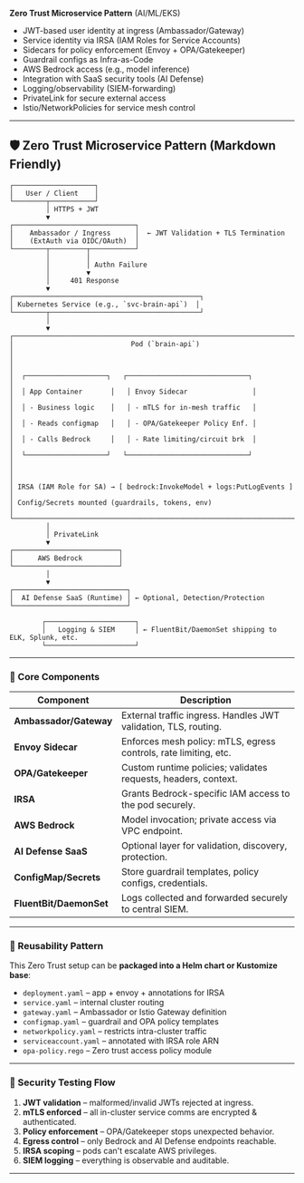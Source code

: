 
 **Zero Trust Microservice Pattern**  (AI/ML/EKS)

- JWT-based user identity at ingress (Ambassador/Gateway)
- Service identity via IRSA (IAM Roles for Service Accounts)
- Sidecars for policy enforcement (Envoy + OPA/Gatekeeper)
- Guardrail configs as Infra-as-Code
- AWS Bedrock access (e.g., model inference)
- Integration with SaaS security tools (AI Defense)
- Logging/observability (SIEM-forwarding)
- PrivateLink for secure external access
- Istio/NetworkPolicies for service mesh control

---

## 🛡️ Zero Trust Microservice Pattern (Markdown Friendly)

```plaintext
┌────────────────────┐
│   User / Client    │
└────────┬───────────┘
         │ HTTPS + JWT
         ▼
┌──────────────────────────────┐
│    Ambassador / Ingress      │  ← JWT Validation + TLS Termination
│    (ExtAuth via OIDC/OAuth)  │
└────────┬─────────┬───────────┘
         │         │
         │         │ Authn Failure
         │         ▼
         │     401 Response
         ▼
┌──────────────────────────────────────────────┐
│ Kubernetes Service (e.g., `svc-brain-api`)  │
└────────┬─────────────────────────────────────┘
         │
         ▼
┌────────────────────────────────────────────────────────────────────────┐
│                             Pod (`brain-api`)                         │
│                                                                        │
│  ┌────────────────────┐   ┌──────────────────────────────┐             │
│  │ App Container       │   │ Envoy Sidecar                │             │
│  │ - Business logic    │   │ - mTLS for in-mesh traffic   │             │
│  │ - Reads configmap   │   │ - OPA/Gatekeeper Policy Enf. │             │
│  │ - Calls Bedrock     │   │ - Rate limiting/circuit brk  │             │
│  └────────────────────┘   └──────────────────────────────┘             │
│                                                                        │
│ IRSA (IAM Role for SA) → [ bedrock:InvokeModel + logs:PutLogEvents ]  │
│ Config/Secrets mounted (guardrails, tokens, env)                      │
└────────────────────────────────────────────────────────────────────────┘
         │
         │ PrivateLink
         ▼
┌──────────────────────────┐
│      AWS Bedrock         │
└──────────────────────────┘
         │
         ▼
┌────────────────────────────┐
│  AI Defense SaaS (Runtime) │ ← Optional, Detection/Protection
└────────────────────────────┘

        ┌──────────────────────┐
        │   Logging & SIEM     │ ← FluentBit/DaemonSet shipping to ELK, Splunk, etc.
        └──────────────────────┘
```

---

### 🧱 Core Components

| Component                | Description |
|-------------------------|-------------|
| **Ambassador/Gateway**  | External traffic ingress. Handles JWT validation, TLS, routing. |
| **Envoy Sidecar**       | Enforces mesh policy: mTLS, egress controls, rate limiting, etc. |
| **OPA/Gatekeeper**      | Custom runtime policies; validates requests, headers, context. |
| **IRSA**                | Grants Bedrock-specific IAM access to the pod securely. |
| **AWS Bedrock**         | Model invocation; private access via VPC endpoint. |
| **AI Defense SaaS**     | Optional layer for validation, discovery, protection. |
| **ConfigMap/Secrets**   | Store guardrail templates, policy configs, credentials. |
| **FluentBit/DaemonSet** | Logs collected and forwarded securely to central SIEM. |

---

### 🔁 Reusability Pattern

This Zero Trust setup can be **packaged into a Helm chart or Kustomize base**:

- `deployment.yaml` – app + envoy + annotations for IRSA
- `service.yaml` – internal cluster routing
- `gateway.yaml` – Ambassador or Istio Gateway definition
- `configmap.yaml` – guardrail and OPA policy templates
- `networkpolicy.yaml` – restricts intra-cluster traffic
- `serviceaccount.yaml` – annotated with IRSA role ARN
- `opa-policy.rego` – Zero trust access policy module

---

### 🧪 Security Testing Flow

1. **JWT validation** – malformed/invalid JWTs rejected at ingress.
2. **mTLS enforced** – all in-cluster service comms are encrypted & authenticated.
3. **Policy enforcement** – OPA/Gatekeeper stops unexpected behavior.
4. **Egress control** – only Bedrock and AI Defense endpoints reachable.
5. **IRSA scoping** – pods can't escalate AWS privileges.
6. **SIEM logging** – everything is observable and auditable.

---


